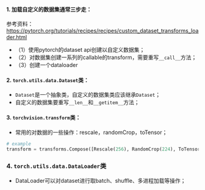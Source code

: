 #### 1. 加载自定义的数据集通常三步走：  
参考资料：https://pytorch.org/tutorials/recipes/recipes/custom_dataset_transforms_loader.html
+ （1）使用pytorch的dataset api创建以自定义数据集；
+ （2）对数据集创建一系列的callable的transform，需要重写`__call__`方法；
+ （3）创建一个dataloader

#### 2. `torch.utils.data.Dataset`类：
+ `Dataset`是一个抽象类，自定义的数据集类应该继承`Dataset`；
+ 自定义的数据集要重写`__len__`和`__getitem__`方法；

#### 3. `torchvision.transform`类：
+ 常用的对数据的一些操作：rescale，randomCrop，toTensor；
```python
# example
transform = transforms.Compose([Rescale(256), RandomCrop(224), ToTensor()])
```

### 4. `torch.utils.data.DataLoader`类
+ DataLoader可以对dataset进行取batch、shuffle、多进程加载等操作；

